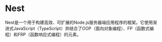# Nest

Nest是一个用于构建高效、可扩展的Node.js服务器端应用程序的框架。它使用渐进式JavaScript（TypeScript）并结合了OOP（面向对象编程）、FP（函数式编程）和FRP（函数响应式编程）的元素。
